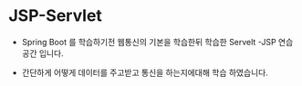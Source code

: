 # JSP-Servlet

- Spring Boot 를 학습하기전 웹통신의 기본을 학습한뒤 학습한 Servelt -JSP 연습 공간 입니다.

- 간단하게 어떻게 데이터를 주고받고 통신을 하는지에대해 학습 하였습니다.
